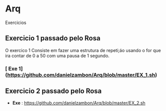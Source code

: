 # Arq
Exercicios 

## Exercicio 1 passado pelo Rosa 

O exercico 1 Consiste em fazer uma estrutura de repeti;áo usando o for 
que ira contar de 0 a 50 com uma pausa de 1 segundo.

### [ Exe 1] (https://github.com/danielzambon/Arq/blob/master/EX_1.sh)

## Exercicio 2 passado pelo Rosa 

- **Exe** : https://github.com/danielzambon/Arq/blob/master/EX_2.sh
